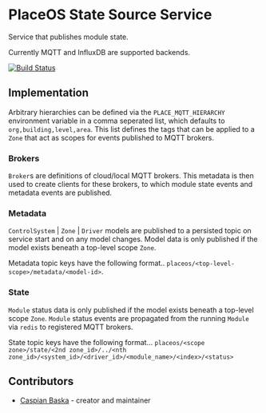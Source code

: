 # PlaceOS State Source Service

Service that publishes module state.

Currently MQTT and InfluxDB are supported backends.

[![Build Status](https://travis-ci.com/PlaceOS/mqtt.svg?token=tDypQH5g9ptvYso68jVV&branch=master)](https://travis-ci.com/PlaceOS/mqtt)

## Implementation

Arbitrary hierarchies can be defined via the `PLACE_MQTT_HIERARCHY` environment variable in a comma seperated list, which defaults to `org,building,level,area`.
This list defines the tags that can be applied to a `Zone` that act as scopes for events published to MQTT brokers.

### Brokers

`Broker`s are definitions of cloud/local MQTT brokers. This metadata is then used to create clients for these brokers, to which module state events and metadata events are published.

### Metadata

`ControlSystem` | `Zone` | `Driver` models are published to a persisted topic on service start and on any model changes.
Model data is only published if the model exists beneath a top-level scope `Zone`.

Metadata topic keys have the following format..
`placeos/<top-level-scope>/metadata/<model-id>`.

### State

`Module` status data is only published if the model exists beneath a top-level scope `Zone`.
`Module` status events are propagated from the running `Module` via `redis` to registered MQTT brokers.

State topic keys have the following format...
`placeos/<scope zone>/state/<2nd zone_id>/../<nth zone_id>/<system_id>/<driver_id>/<module_name>/<index>/<status>`

## Contributors

- [Caspian Baska](https://github.com/caspiano) - creator and maintainer
